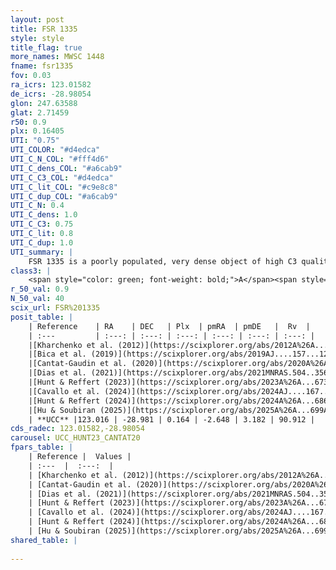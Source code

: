 ```yaml
---
layout: post
title: FSR 1335
style: style
title_flag: true
more_names: MWSC 1448
fname: fsr1335
fov: 0.03
ra_icrs: 123.01582
de_icrs: -28.98054
glon: 247.63588
glat: 2.71459
r50: 0.9
plx: 0.16405
UTI: "0.75"
UTI_COLOR: "#d4edca"
UTI_C_N_COL: "#fff4d6"
UTI_C_dens_COL: "#a6cab9"
UTI_C_C3_COL: "#d4edca"
UTI_C_lit_COL: "#c9e8c8"
UTI_C_dup_COL: "#a6cab9"
UTI_C_N: 0.4
UTI_C_dens: 1.0
UTI_C_C3: 0.75
UTI_C_lit: 0.8
UTI_C_dup: 1.0
UTI_summary: |
    FSR 1335 is a poorly populated, very dense object of high C3 quality. It is well-studied in the literature.
class3: |
    <span style="color: green; font-weight: bold;">A</span><span style="color: #FFC300; font-weight: bold;">B</span>
r_50_val: 0.9
N_50_val: 40
scix_url: FSR%201335
posit_table: |
    | Reference    | RA    | DEC   | Plx  | pmRA  | pmDE   |  Rv  |
    | :---         | :---: | :---: | :---: | :---: | :---: | :---: |
    |[Kharchenko et al. (2012)](https://scixplorer.org/abs/2012A%26A...543A.156K) | 123.001 | -29.0 | -- | -1.29 | 4.74 | -- |
    |[Bica et al. (2019)](https://scixplorer.org/abs/2019AJ....157...12B) | 123.026 | -28.983 | -- | -- | -- | -- |
    |[Cantat-Gaudin et al. (2020)](https://scixplorer.org/abs/2020A%26A...640A...1C) | 123.012 | -28.986 | 0.131 | -2.67 | 3.172 | -- |
    |[Dias et al. (2021)](https://scixplorer.org/abs/2021MNRAS.504..356D) | 123.015 | -28.988 | 0.121 | -2.677 | 3.164 | -- |
    |[Hunt & Reffert (2023)](https://scixplorer.org/abs/2023A%26A...673A.114H) | 123.015 | -28.981 | 0.161 | -2.623 | 3.193 | 90.91 |
    |[Cavallo et al. (2024)](https://scixplorer.org/abs/2024AJ....167...12C) | 123.035 | -28.978 | 0.16 | -- | -- | -- |
    |[Hunt & Reffert (2024)](https://scixplorer.org/abs/2024A%26A...686A..42H) | 123.015 | -28.981 | 0.161 | -2.623 | 3.193 | 90.91 |
    |[Hu & Soubiran (2025)](https://scixplorer.org/abs/2025A%26A...699A.246H) | 123.035 | -28.978 | -- | -- | -- | -- |
    | **UCC** |123.016 | -28.981 | 0.164 | -2.648 | 3.182 | 90.912 | 
cds_radec: 123.01582,-28.98054
carousel: UCC_HUNT23_CANTAT20
fpars_table: |
    | Reference |  Values |
    | :---  |  :---:  |
    | [Kharchenko et al. (2012)](https://scixplorer.org/abs/2012A%26A...543A.156K) | `e_bv=0.562, distance=3835, log_age=9.205` |
    | [Cantat-Gaudin et al. (2020)](https://scixplorer.org/abs/2020A%26A...640A...1C) | `AVNN=1.03, DMNN=14.21, AgeNN=7.05` |
    | [Dias et al. (2021)](https://scixplorer.org/abs/2021MNRAS.504..356D) | `Av=1.086, Dist=4859, logage=8.234, [Fe/H]=-0.315` |
    | [Hunt & Reffert (2023)](https://scixplorer.org/abs/2023A%26A...673A.114H) | `AV50=0.508, diffAV50=1.473, MOD50=13.632, logAge50=8.524` |
    | [Cavallo et al. (2024)](https://scixplorer.org/abs/2024AJ....167...12C) | `AV50=0.53, dMod50=12.71, logAge50=8.78, [Fe/H]50=-0.52` |
    | [Hunt & Reffert (2024)](https://scixplorer.org/abs/2024A%26A...686A..42H) | `MassJ=329.171` |
    | [Hu & Soubiran (2025)](https://scixplorer.org/abs/2025A%26A...699A.246H) | `MA22=-0.33, MA23f=-0.51, MK24=-0.45, MF24=-0.3` |
shared_table: |
    
---
```

